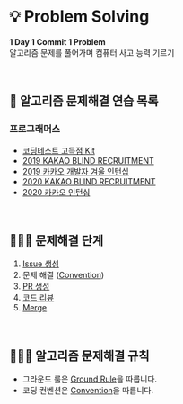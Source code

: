 # 💡 Problem Solving
**1 Day 1 Commit 1 Problem**<br/>
알고리즘 문제를 풀어가며 컴퓨터 사고 능력 기르기

<br/>

## 📄 알고리즘 문제해결 연습 목록
### 프로그래머스
- [코딩테스트 고득점 Kit](https://github.com/dailyco/problem-solving/wiki/%5B%ED%94%84%EB%A1%9C%EA%B7%B8%EB%9E%98%EB%A8%B8%EC%8A%A4%5D-%EC%BD%94%EB%94%A9%ED%85%8C%EC%8A%A4%ED%8A%B8-%EA%B3%A0%EB%93%9D%EC%A0%90-Kit)
- [2019 KAKAO BLIND RECRUITMENT](https://github.com/dailyco/problem-solving/wiki/%5B%ED%94%84%EB%A1%9C%EA%B7%B8%EB%9E%98%EB%A8%B8%EC%8A%A4%5D-2019-KAKAO-BLIND-RECRUITMENT)
- [2019 카카오 개발자 겨울 인턴십](https://github.com/dailyco/problem-solving/wiki/%5B%ED%94%84%EB%A1%9C%EA%B7%B8%EB%9E%98%EB%A8%B8%EC%8A%A4%5D-2019-%EC%B9%B4%EC%B9%B4%EC%98%A4-%EA%B0%9C%EB%B0%9C%EC%9E%90-%EA%B2%A8%EC%9A%B8-%EC%9D%B8%ED%84%B4%EC%8B%AD)
- [2020 KAKAO BLIND RECRUITMENT](https://github.com/dailyco/problem-solving/wiki/%5B%ED%94%84%EB%A1%9C%EA%B7%B8%EB%9E%98%EB%A8%B8%EC%8A%A4%5D-2020-KAKAO-BLIND-RECRUITMENT)
- [2020 카카오 인턴십](https://github.com/dailyco/problem-solving/wiki/%5B%ED%94%84%EB%A1%9C%EA%B7%B8%EB%9E%98%EB%A8%B8%EC%8A%A4%5D-2020-%EC%B9%B4%EC%B9%B4%EC%98%A4-%EC%9D%B8%ED%84%B4%EC%8B%AD)

<br/>

## 👩🏻‍💻 문제해결 단계
1. [Issue 생성](https://github.com/dailyco/problem-solving/wiki/%F0%9F%8F%B7--Issue-%EC%83%9D%EC%84%B1)
2. 문제 해결 ([Convention](https://github.com/dailyco/problem-solving/wiki/%E2%9C%A8-Convention))
3. [PR 생성](https://github.com/dailyco/problem-solving/wiki/%F0%9F%91%B7%F0%9F%8F%BB-PR-%EC%83%9D%EC%84%B1)
4. [코드 리뷰](https://github.com/dailyco/problem-solving/wiki/%E2%9C%8F%EF%B8%8F-%EC%BD%94%EB%93%9C-%EB%A6%AC%EB%B7%B0)
5. [Merge](https://github.com/dailyco/problem-solving/wiki/%F0%9F%A4%9D-Merge)
<br/>

## 💁🏻‍♀️ 알고리즘 문제해결 규칙
- 그라운드 룰은 [Ground Rule](https://github.com/dailyco/problem-solving/wiki/%F0%9F%A4%99%F0%9F%8F%BB-Ground-Rule)을 따릅니다.
- 코딩 컨벤션은 [Convention](https://github.com/dailyco/problem-solving/wiki/%E2%9C%A8-Convention)을 따릅니다.
